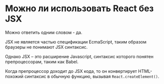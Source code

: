 # Можно ли использовать React без JSX
Можно ответить одним словом - да.

JSX не является частью спецификации EcmaScript, таким образом браузеры не понимают JSX синтаксис. 

Однако JSX – это расширение Javascript, синтаксис которого понятен препроцессорам, таким как Babel.

Когда препроцессор доходит до JSX кода, то он конвертирует HTML-похожий синтаксис в обычную функцию, вызывая `React.createElement()`.

